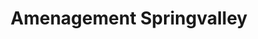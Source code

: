 ---
title: "Amenagement Springvalley"
compare_title: "amenagement-springvalley"
type: "projets"
url: "/en/projects/amenagement-springvalley"
---